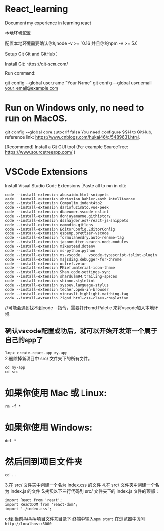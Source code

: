 # React_learning
Document my experience in learning react

<link herf = "https://zh-hans.reactjs.org/tutorial/tutorial.html#setup-option-2-local-development-environment">本地环境配置</link>

配置本地环境需要确认你的node -v >= 10.16 并且你的npm -v >= 5.6

Setup Git
Git and GitHub：

Install Git: https://git-scm.com/

Run command:

git config --global user.name "Your Name"
git config --global user.email your_email@example.com
# Run on Windows only, no need to run on MacOS.
git config --global core.autocrlf false
You need configure SSH to GitHub, reference link: https://www.cnblogs.com/hukai46/p/5489631.html.

[Recommend] Install a Git GUI tool (For example SourceTree: https://www.sourcetreeapp.com/ )


# VSCode Extensions
Install Visual Studio Code Extensions (Paste all to run in cli):
```
code --install-extension abusaidm.html-snippets  
code --install-extension christian-kohler.path-intellisense  
code --install-extension Compulim.indent4to2  
code --install-extension dariofuzinato.vue-peek  
code --install-extension dbaeumer.vscode-eslint  
code --install-extension donjayamanne.githistory  
code --install-extension dsznajder.es7-react-js-snippets  
code --install-extension eamodio.gitlens  
code --install-extension EditorConfig.EditorConfig  
code --install-extension esbenp.prettier-vscode  
code --install-extension formulahendry.auto-rename-tag  
code --install-extension jasonnutter.search-node-modules  
code --install-extension mikestead.dotenv  
code --install-extension ms-python.python  
code --install-extension ms-vscode.   vscode-typescript-tslint-plugin  
code --install-extension msjsdiag.debugger-for-chrome  
code --install-extension octref.vetur  
code --install-extension PKief.material-icon-theme  
code --install-extension Shan.code-settings-sync  
code --install-extension shardulm94.trailing-spaces  
code --install-extension shinnn.stylelint  
code --install-extension sysoev.language-stylus  
code --install-extension techer.open-in-browser  
code --install-extension vincaslt.highlight-matching-tag  
code --install-extension Zignd.html-css-class-completion  
```
//可能会遇到找不到code --指令，需要打开cmd Palette 来将vscode加入本地环境

## 确认vscode配置成功后，就可以开始开发第一个属于自己的app了  
1.`npx create-react-app my-app`  
2.删除掉新项目中 src/ 文件夹下的所有文件。  
```
cd my-app
cd src
```
# 如果你使用 Mac 或 Linux:
```
rm -f *
```
# 如果你使用 Windows:
```
del *
```
# 然后回到项目文件夹
```
cd ..  
```
3.在 src/ 文件夹中创建一个名为 index.css 的文件
4.在 src/ 文件夹中创建一个名为 index.js 的文件
5.拷贝以下三行代码到 src/ 文件夹下的 index.js 文件的顶部：
``` 
import React from 'react';  
import ReactDOM from 'react-dom';  
import './index.css';  
```

cd到当前#####项目文件夹目录下  终端中输入`npm start`
在浏览器中访问`http://localhost:3000`


